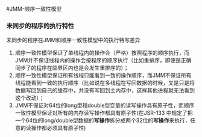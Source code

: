 #JMM-顺序一致性模型

### 未同步的程序的执行特性

未同步的程序在JMM和顺序一致性模型中的执行特写差异

1. 顺序一致性模型保证了单线程内的操作会（严格）按照程序的顺序执行，而JMM并不保证线程内的操作会按程序的顺序执行（比如重排序，即便是正确同步了的程序在临界区内也是会发生重排序的）；
2. 顺序一致性模型保证所有线程只能看到一致的操作顺序，而JMM不保证所有线程能看到一致的执行顺序（比如说在多线程在写回数据的时候，又是只是将数据写回到自己的缓存中，并没有写回到主内存中，这样其他进程就无法看到这个改动）；
3. JMM不保证对64位的long型和double型变量的读写操作具有原子性，而顺序一致性模型保证对所有的内存读写操作都具有原子性(在JSR-133 中规定了把一个64位的long/double型数据的**写操作**拆分成两个32位的**写操作**来执行，任意的读操作都必须具有原子性)